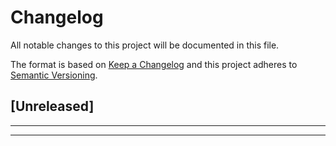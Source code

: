 # Changelog

All notable changes to this project will be documented in this file.

The format is based on [Keep a Changelog][Keep a Changelog] and this project adheres to [Semantic Versioning][Semantic Versioning].

## [Unreleased]

---


---

<!-- Links -->
[Keep a Changelog]: https://keepachangelog.com/
[Semantic Versioning]: https://semver.org/
